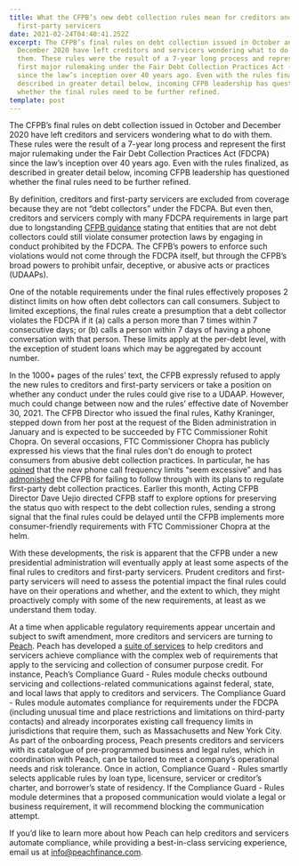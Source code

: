 ```yaml
---
title: What the CFPB’s new debt collection rules mean for creditors and
  first-party servicers
date: 2021-02-24T04:40:41.252Z
excerpt: The CFPB’s final rules on debt collection issued in October and
  December 2020 have left creditors and servicers wondering what to do with
  them. These rules were the result of a 7-year long process and represent the
  first major rulemaking under the Fair Debt Collection Practices Act (FDCPA)
  since the law’s inception over 40 years ago. Even with the rules finalized, as
  described in greater detail below, incoming CFPB leadership has questioned
  whether the final rules need to be further refined.
template: post
---
```

The CFPB’s final rules on debt collection issued in October and December 2020 have left creditors and servicers wondering what to do with them. These rules were the result of a 7-year long process and represent the first major rulemaking under the Fair Debt Collection Practices Act (FDCPA) since the law’s inception over 40 years ago. Even with the rules finalized, as described in greater detail below, incoming CFPB leadership has questioned whether the final rules need to be further refined.

By definition, creditors and first-party servicers are excluded from coverage because they are not “debt collectors” under the FDCPA. But even then, creditors and servicers comply with many FDCPA requirements in large part due to longstanding [CFPB guidance](https://files.consumerfinance.gov/f/201307_cfpb_bulletin_unfair-deceptive-abusive-practices.pdf) stating that entities that are not debt collectors could still violate consumer protection laws by engaging in conduct prohibited by the FDCPA. The CFPB’s powers to enforce such violations would not come through the FDCPA itself, but through the CFPB’s broad powers to prohibit unfair, deceptive, or abusive acts or practices (UDAAPs).

One of the notable requirements under the final rules effectively proposes 2 distinct limits on how often debt collectors can call consumers. Subject to limited exceptions, the final rules create a presumption that a debt collector violates the FDCPA if it (a) calls a person more than 7 times within 7 consecutive days; or (b) calls a person within 7 days of having a phone conversation with that person. These limits apply at the per-debt level, with the exception of student loans which may be aggregated by account number.

In the 1000+ pages of the rules’ text, the CFPB expressly refused to apply the new rules to creditors and first-party servicers or take a position on whether any conduct under the rules could give rise to a UDAAP. However, much could change between now and the rules’ effective date of November 30, 2021. The CFPB Director who issued the final rules, Kathy Kraninger, stepped down from her post at the request of the Biden administration in January and is expected to be succeeded by FTC Commissioner Rohit Chopra. On several occasions, FTC Commissioner Chopra has publicly expressed his views that the final rules don’t do enough to protect consumers from abusive debt collection practices. In particular, he has [opined](https://www.ftc.gov/system/files/documents/public_statements/1544795/chopra_-_comment_submission_on_cfpb_proposed_debt_collection_rule_9-18-19.pdf) that the new phone call frequency limits “seem excessive” and has [admonished](https://www.ftc.gov/system/files/documents/public_statements/1583802/chopra_statement_for_midwest_recovery_systems.pdf) the CFPB for failing to follow through with its plans to regulate first-party debt collection practices. Earlier this month, Acting CFPB Director Dave Uejio directed CFPB staff to explore options for preserving the status quo with respect to the debt collection rules, sending a strong signal that the final rules could be delayed until the CFPB implements more consumer-friendly requirements with FTC Commissioner Chopra at the helm.

With these developments, the risk is apparent that the CFPB under a new presidential administration will eventually apply at least some aspects of the final rules to creditors and first-party servicers. Prudent creditors and first-party servicers will need to assess the potential impact the final rules could have on their operations and whether, and the extent to which, they might proactively comply with some of the new requirements, at least as we understand them today.

At a time when applicable regulatory requirements appear uncertain and subject to swift amendment, more creditors and servicers are turning to [Peach](http://www.peachfinance.com). Peach has developed a [suite of services](https://www.peachfinance.com/products/compliance-guard) to help creditors and servicers achieve compliance with the complex web of requirements that apply to the servicing and collection of consumer purpose credit. For instance, Peach’s Compliance Guard - Rules module checks outbound servicing and collections-related communications against federal, state, and local laws that apply to creditors and servicers. The Compliance Guard - Rules module automates compliance for requirements under the FDCPA (including unusual time and place restrictions and limitations on third-party contacts) and already incorporates existing call frequency limits in jurisdictions that require them, such as Massachusetts and New York City. As part of the onboarding process, Peach presents creditors and servicers with its catalogue of pre-programmed business and legal rules, which in coordination with Peach, can be tailored to meet a company’s operational needs and risk tolerance. Once in action, Compliance Guard - Rules smartly selects applicable rules by loan type, licensure, servicer or creditor’s charter, and borrower’s state of residency. If the Compliance Guard - Rules module determines that a proposed communication would violate a legal or business requirement, it will recommend blocking the communication attempt.  

If you’d like to learn more about how Peach can help creditors and servicers automate compliance, while providing a best-in-class servicing experience, email us at [info@peachfinance.com](mailto:info@peachfinance.com).